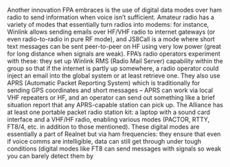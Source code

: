 Another innovation FPA embraces is the use of digital data modes over ham radio to send information when voice isn’t sufficient. Amateur radio has a variety of modes that essentially turn radios into modems: for instance, Winlink allows sending emails over HF/VHF radio to internet gateways (or even radio-to-radio in pure RF mode), and JS8Call is a mode where short text messages can be sent peer-to-peer on HF using very low power (great for long distance when signals are weak). FPA’s radio operators experiment with these: they set up Winlink RMS (Radio Mail Server) capability within the group so that if the internet is partly up somewhere, a radio operator could inject an email into the global system or at least retrieve one. They also use APRS (Automatic Packet Reporting System) which is traditionally for sending GPS coordinates and short messages – APRS can work via local VHF repeaters or HF, and an operator can send out something like a brief situation report that any APRS-capable station can pick up. The Alliance has at least one portable packet radio station kit: a laptop with a sound card interface and a VHF/HF radio, enabling various modes (PACTOR, RTTY, FT8/4, etc. in addition to those mentioned). These digital modes are essentially a part of Realnet but via ham frequencies: they ensure that even if voice comms are intelligible, data can still get through under tough conditions (digital modes like FT8 can send messages with signals so weak you can barely detect them by